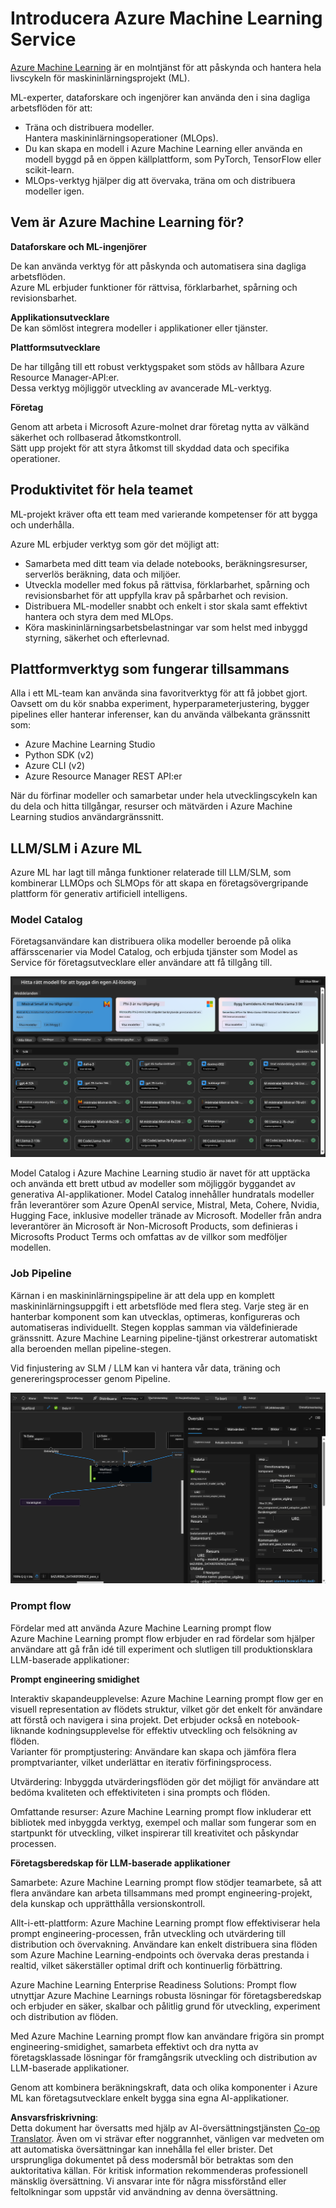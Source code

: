 <!--
CO_OP_TRANSLATOR_METADATA:
{
  "original_hash": "7fe541373802e33568e94e13226d463c",
  "translation_date": "2025-05-09T22:20:43+00:00",
  "source_file": "md/03.FineTuning/Introduce_AzureML.md",
  "language_code": "sv"
}
-->
# **Introducera Azure Machine Learning Service**

[Azure Machine Learning](https://ml.azure.com?WT.mc_id=aiml-138114-kinfeylo) är en molntjänst för att påskynda och hantera hela livscykeln för maskininlärningsprojekt (ML).

ML-experter, dataforskare och ingenjörer kan använda den i sina dagliga arbetsflöden för att:

- Träna och distribuera modeller.  
Hantera maskininlärningsoperationer (MLOps).  
- Du kan skapa en modell i Azure Machine Learning eller använda en modell byggd på en öppen källplattform, som PyTorch, TensorFlow eller scikit-learn.  
- MLOps-verktyg hjälper dig att övervaka, träna om och distribuera modeller igen.

## Vem är Azure Machine Learning för?

**Dataforskare och ML-ingenjörer**

De kan använda verktyg för att påskynda och automatisera sina dagliga arbetsflöden.  
Azure ML erbjuder funktioner för rättvisa, förklarbarhet, spårning och revisionsbarhet.

**Applikationsutvecklare**  
De kan sömlöst integrera modeller i applikationer eller tjänster.

**Plattformsutvecklare**

De har tillgång till ett robust verktygspaket som stöds av hållbara Azure Resource Manager-API:er.  
Dessa verktyg möjliggör utveckling av avancerade ML-verktyg.

**Företag**

Genom att arbeta i Microsoft Azure-molnet drar företag nytta av välkänd säkerhet och rollbaserad åtkomstkontroll.  
Sätt upp projekt för att styra åtkomst till skyddad data och specifika operationer.

## Produktivitet för hela teamet

ML-projekt kräver ofta ett team med varierande kompetenser för att bygga och underhålla.

Azure ML erbjuder verktyg som gör det möjligt att:  
- Samarbeta med ditt team via delade notebooks, beräkningsresurser, serverlös beräkning, data och miljöer.  
- Utveckla modeller med fokus på rättvisa, förklarbarhet, spårning och revisionsbarhet för att uppfylla krav på spårbarhet och revision.  
- Distribuera ML-modeller snabbt och enkelt i stor skala samt effektivt hantera och styra dem med MLOps.  
- Köra maskininlärningsarbetsbelastningar var som helst med inbyggd styrning, säkerhet och efterlevnad.

## Plattformverktyg som fungerar tillsammans

Alla i ett ML-team kan använda sina favoritverktyg för att få jobbet gjort.  
Oavsett om du kör snabba experiment, hyperparameterjustering, bygger pipelines eller hanterar inferenser, kan du använda välbekanta gränssnitt som:  
- Azure Machine Learning Studio  
- Python SDK (v2)  
- Azure CLI (v2)  
- Azure Resource Manager REST API:er

När du förfinar modeller och samarbetar under hela utvecklingscykeln kan du dela och hitta tillgångar, resurser och mätvärden i Azure Machine Learning studios användargränssnitt.

## **LLM/SLM i Azure ML**

Azure ML har lagt till många funktioner relaterade till LLM/SLM, som kombinerar LLMOps och SLMOps för att skapa en företagsövergripande plattform för generativ artificiell intelligens.

### **Model Catalog**

Företagsanvändare kan distribuera olika modeller beroende på olika affärsscenarier via Model Catalog, och erbjuda tjänster som Model as Service för företagsutvecklare eller användare att få tillgång till.

![models](../../../../translated_images/models.2450411eac222e539ffb55785a8f550d01be1030bd8eb67c9c4f9ae4ca5d64be.sv.png)

Model Catalog i Azure Machine Learning studio är navet för att upptäcka och använda ett brett utbud av modeller som möjliggör byggandet av generativa AI-applikationer. Model Catalog innehåller hundratals modeller från leverantörer som Azure OpenAI service, Mistral, Meta, Cohere, Nvidia, Hugging Face, inklusive modeller tränade av Microsoft. Modeller från andra leverantörer än Microsoft är Non-Microsoft Products, som definieras i Microsofts Product Terms och omfattas av de villkor som medföljer modellen.

### **Job Pipeline**

Kärnan i en maskininlärningspipeline är att dela upp en komplett maskininlärningsuppgift i ett arbetsflöde med flera steg. Varje steg är en hanterbar komponent som kan utvecklas, optimeras, konfigureras och automatiseras individuellt. Stegen kopplas samman via väldefinierade gränssnitt. Azure Machine Learning pipeline-tjänst orkestrerar automatiskt alla beroenden mellan pipeline-stegen.

Vid finjustering av SLM / LLM kan vi hantera vår data, träning och genereringsprocesser genom Pipeline.

![finetuning](../../../../translated_images/finetuning.b52e4aa971dfd8d3c668db913a2b419380533bd3a920d227ec19c078b7b3f309.sv.png)

### **Prompt flow**

Fördelar med att använda Azure Machine Learning prompt flow  
Azure Machine Learning prompt flow erbjuder en rad fördelar som hjälper användare att gå från idé till experiment och slutligen till produktionsklara LLM-baserade applikationer:

**Prompt engineering smidighet**

Interaktiv skapandeupplevelse: Azure Machine Learning prompt flow ger en visuell representation av flödets struktur, vilket gör det enkelt för användare att förstå och navigera i sina projekt. Det erbjuder också en notebook-liknande kodningsupplevelse för effektiv utveckling och felsökning av flöden.  
Varianter för promptjustering: Användare kan skapa och jämföra flera promptvarianter, vilket underlättar en iterativ förfiningsprocess.

Utvärdering: Inbyggda utvärderingsflöden gör det möjligt för användare att bedöma kvaliteten och effektiviteten i sina prompts och flöden.

Omfattande resurser: Azure Machine Learning prompt flow inkluderar ett bibliotek med inbyggda verktyg, exempel och mallar som fungerar som en startpunkt för utveckling, vilket inspirerar till kreativitet och påskyndar processen.

**Företagsberedskap för LLM-baserade applikationer**

Samarbete: Azure Machine Learning prompt flow stödjer teamarbete, så att flera användare kan arbeta tillsammans med prompt engineering-projekt, dela kunskap och upprätthålla versionskontroll.

Allt-i-ett-plattform: Azure Machine Learning prompt flow effektiviserar hela prompt engineering-processen, från utveckling och utvärdering till distribution och övervakning. Användare kan enkelt distribuera sina flöden som Azure Machine Learning-endpoints och övervaka deras prestanda i realtid, vilket säkerställer optimal drift och kontinuerlig förbättring.

Azure Machine Learning Enterprise Readiness Solutions: Prompt flow utnyttjar Azure Machine Learnings robusta lösningar för företagsberedskap och erbjuder en säker, skalbar och pålitlig grund för utveckling, experiment och distribution av flöden.

Med Azure Machine Learning prompt flow kan användare frigöra sin prompt engineering-smidighet, samarbeta effektivt och dra nytta av företagsklassade lösningar för framgångsrik utveckling och distribution av LLM-baserade applikationer.

Genom att kombinera beräkningskraft, data och olika komponenter i Azure ML kan företagsutvecklare enkelt bygga sina egna AI-applikationer.

**Ansvarsfriskrivning**:  
Detta dokument har översatts med hjälp av AI-översättningstjänsten [Co-op Translator](https://github.com/Azure/co-op-translator). Även om vi strävar efter noggrannhet, vänligen var medveten om att automatiska översättningar kan innehålla fel eller brister. Det ursprungliga dokumentet på dess modersmål bör betraktas som den auktoritativa källan. För kritisk information rekommenderas professionell mänsklig översättning. Vi ansvarar inte för några missförstånd eller feltolkningar som uppstår vid användning av denna översättning.